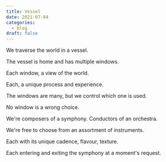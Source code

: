 ```yaml
---
title: Vessel
date: 2021-07-04
categories:
  - blog
draft: false
---
```


We traverse the world in a vessel.

The vessel is home and has multiple windows.

Each window, a view of the world.

Each, a unique process and experience.

The windows are many, but we control which one is used.

No window is a wrong choice.

We're composers of a symphony. Conductors of an orchestra.

We're free to choose from an assortment of instruments.

Each with its unique cadence, flavour, texture.

Each entering and exiting the symphony at a moment's request.
